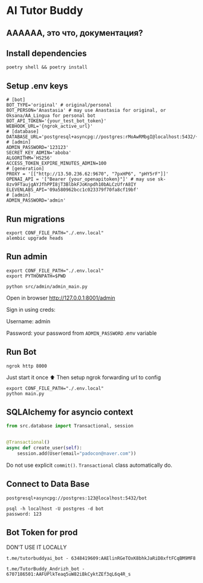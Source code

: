 # AI Tutor Buddy
## АААААА, это что, документация?
## Install dependencies

```
poetry shell && poetry install
```

## Setup .env keys

```
# [bot]
BOT_TYPE='original' # original/personal
BOT_PERSON='Anastasia' # may use Anastasia for original, or Oksana/AA_Lingua for personal bot
BOT_API_TOKEN='{your_test_bot_token}'
WEBHOOK_URL='{ngrok_active_url}'
# [database]
DATABASE_URL='postgresql+asyncpg://postgres:rMoAwRMbgI@localhost:5432/{db_name}'
# [admin]
ADMIN_PASSWORD='123123'
SECRET_KEY_ADMIN='aboba'
ALGORITHM='HS256'
ACCESS_TOKEN_EXPIRE_MINUTES_ADMIN=100
# [generation]
PROXY = '[["http://13.50.236.62:9670", "7pxHP6", "pHY5rF"]]'
OPENAI_API = '["Bearer {your_openapitoken}"]' # may use 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
ELEVENLABS_API='09a580962bcc1c023379f70fa8cf19bf'
# [admin]
ADMIN_PASSWORD='admin'
```

## Run migrations

```
export CONF_FILE_PATH="./.env.local"
alembic upgrade heads
```

## Run admin

```
export CONF_FILE_PATH="./.env.local"
export PYTHONPATH=$PWD
```

```
python src/admin/admin_main.py
```

Open in browser http://127.0.0.1:8001/admin

Sign in using creds:

Username: admin

Password: your password from `ADMIN_PASSWORD` .env variable

## Run Bot

```
ngrok http 8000
```
Just start it once ⬆️
Then setup ngrok forwarding url to config
```
export CONF_FILE_PATH="./.env.local"
python main.py
```

## SQLAlchemy for asyncio context

```python
from src.database import Transactional, session


@Transactional()
async def create_user(self):
    session.add(User(email="padocon@naver.com"))
```

Do not use explicit `commit()`. `Transactional` class automatically do.

## Connect to Data Base
```
postgresql+asyncpg://postgres:123@localhost:5432/bot

psql -h localhost -U postgres -d bot
password: 123

```

## Bot Token for prod

DON'T USE IT LOCALLY

```
t.me/tutorbuddyai_bot - 6348419609:AAElinRGeTOxK8bhkJaRiD8xftFCqBM9MF8

t.me/TutorBuddy_Andrizh_bot - 6707186501:AAFUPlkTeaq5uW82iBkCyktZEf3qL6q4R_s
```